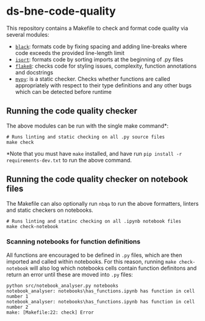# ds-bne-code-quality

This repository contains a Makefile to check and format code quality via several modules: 
- [`black`](https://pypi.org/project/black/): formats code by fixing spacing and adding line-breaks where code exceeds the provided line-length limit   
- [`isort`](https://github.com/PyCQA/isort): formats code by sorting imports at the beginning of .py files  
- [`flake8`](https://flake8.pycqa.org/en/latest/): checks code for styling issues, complexity, function annotations and docstrings 
- [`mypy`](https://mypy-lang.org/): is a static checker. Checks whether functions are called appropriately with respect to their type definitions and any other bugs which can be detected before runtime 

## Running the code quality checker
The above modules can be run with the single make command*: 
```shell
# Runs linting and static checking on all .py source files
make check
```
*Note that you must have `make` installed, and have run `pip install -r requirements-dev.txt` to run the above command.  

## Running the code quality checker on notebook files 
The Makefile can also optionally run `nbqa` to run the above formatters, linters and static checkers on notebooks.
```shell
# Runs linting and statinc checking on all .ipynb notebook files
make check-notebook
```
### Scanning notebooks for function definitions 
All functions are encouraged to be defined in `.py` files, which are then imported and called within notebooks. 
For this reason, running `make check-notebook` will also log which notebooks cells contain function definitons and return an error until these are moved into `.py` files: 
```
python src/notebook_analyser.py notebooks
notebook_analyser: notebooks\has_functions.ipynb has function in cell number 1
notebook_analyser: notebooks\has_functions.ipynb has function in cell number 2
make: [Makefile:22: check] Error 
```
